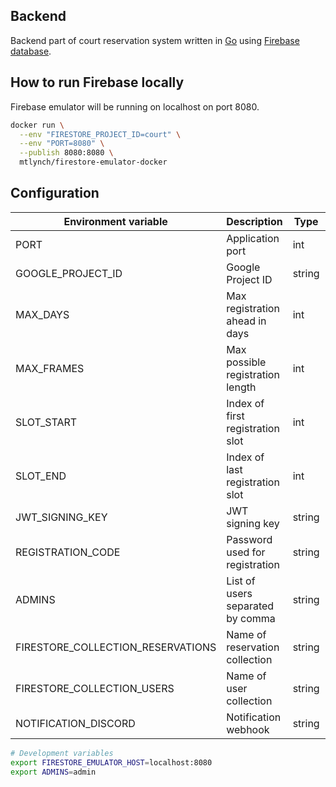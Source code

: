 ## Backend

Backend part of court reservation system written in [Go][1] using [Firebase
database][2].

## How to run Firebase locally

Firebase emulator will be running on localhost on port 8080.

```bash
docker run \
  --env "FIRESTORE_PROJECT_ID=court" \
  --env "PORT=8080" \
  --publish 8080:8080 \
  mtlynch/firestore-emulator-docker
```

## Configuration

| Environment variable              | Description                      | Type   | Required | Default      |
|-----------------------------------|----------------------------------|--------|----------|--------------|
| PORT                              | Application port                 | int    | false    | 8081         |
| GOOGLE_PROJECT_ID                 | Google Project ID                | string | false    | test         |
| MAX_DAYS                          | Max registration ahead in days   | int    | false    | 14           |
| MAX_FRAMES                        | Max possible registration length | int    | false    | 4            |
| SLOT_START                        | Index of first registration slot | int    | false    | 12           |
| SLOT_END                          | Index of last registration slot  | int    | false    | 43           |
| JWT_SIGNING_KEY                   | JWT signing key                  | string | false    | test         |
| REGISTRATION_CODE                 | Password used for registration   | string | false    | test         |
| ADMINS                            | List of users separated by comma | string | false    |              |
| FIRESTORE_COLLECTION_RESERVATIONS | Name of reservation collection   | string | false    | reservations |
| FIRESTORE_COLLECTION_USERS        | Name of user collection          | string | false    | users        |
| NOTIFICATION_DISCORD              | Notification webhook             | string | false    |              |

```bash
# Development variables
export FIRESTORE_EMULATOR_HOST=localhost:8080
export ADMINS=admin
```

[1]: https://go.dev/

[2]: https://firebase.google.com/docs/firestore
